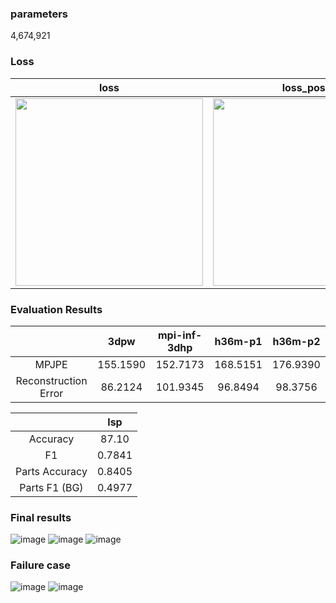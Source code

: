 ### parameters 

4,674,921



### Loss
| loss | loss_pose | loss_betas | loss_keypoints | loss_shape |
|:---:|:---:|:---:|:---:|:---:|
|<img src="https://user-images.githubusercontent.com/42258047/127503328-c4e0c3cc-9853-45fd-b114-400d4c666670.png" width="300"> | <img src="" width="300"> | <img src="" width="300"> | <img src="https://user-images.githubusercontent.com/42258047/127503849-43cc3a2e-15c7-464b-ae4c-cd4d74d7a84a.png" width="300"> | <img src="" width="300">| 


### Evaluation Results

|  | 3dpw | mpi-inf-3dhp | h36m-p1 | h36m-p2 |
|:--:|:--:|:--:|:--:|:--:|
| MPJPE | 155.1590 | 152.7173 | 168.5151 | 176.9390 |
| Reconstruction Error | 86.2124 | 101.9345 | 96.8494 | 98.3756 | 


| | lsp | 
|:--:|:--:|
| Accuracy | 87.10 |
| F1 | 0.7841 |
| Parts Accuracy | 0.8405 |
| Parts F1 (BG) | 0.4977 | 

### Final results

![image](https://user-images.githubusercontent.com/42258047/127503034-6b1ad229-a4de-425b-8e6f-b57f3f63f45f.png)
![image](https://user-images.githubusercontent.com/42258047/127503102-bec1165d-3df8-43a4-89ad-d19dfda3b07e.png)
![image](https://user-images.githubusercontent.com/42258047/127503177-04fd741a-0b82-46b7-8ed6-f19e2d7e8f41.png)


### Failure case
![image](https://user-images.githubusercontent.com/42258047/127503218-0493258b-acb2-4aa6-add5-fb929e43a913.png)
![image](https://user-images.githubusercontent.com/42258047/127503254-24cabb20-2788-47b8-954c-63d410be25f5.png)
